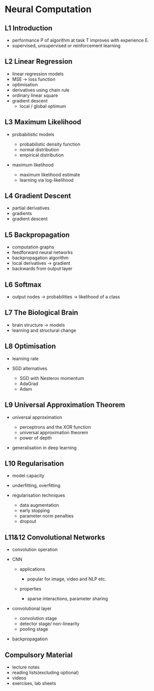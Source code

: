 # Neural Computation

## L1 Introduction

- performance P of algorithm at task T improves with experience E.
- supervised, unsupervised or reinforcement learning

## L2 Linear Regression

- linear regression models
- MSE &rarr; loss function
- optimisation
- derivatives using chain rule
- ordinary linear square
- gradient descent
  - local / global optimum

## L3 Maximum Likelihood

- probabilistic models
  - probabilistic density function
  - normal distribution
  - empirical distribution

- maximum likelihood
  - maximum likelihood estimate
  - learning via log-likelihood

## L4 Gradient Descent

- partial derivatives
- gradients
- gradient descent

## L5 Backpropagation

- computation graphs
- feedforward neural networks
- backpropagation algorithm
- local derivatives &rarr; gradient
- backwards from output layer

## L6 Softmax

- output nodes &rarr; probabilities &rarr; likelihood of a class

## L7 The Biological Brain

- brain structure &rarr; models
- learning and structural change

## L8 Optimisation

- learning rate

- SGD alternatives
  - SGD with Nesterov momentum
  - AdaGrad
  - Adam

## L9 Universal Approximation Theorem

- universal approximation
  - perceptrons and the XOR function
  - universal approximation theorem
  - power of depth

- generalisation in deep learning

## L10 Regularisation

- model capacity
- underfitting, overfitting

- regularisation techniques
  - data augmentation
  - early stopping
  - parameter norm penalties
  - dropout

## L11&12 Convolutional Networks

- convolution operation

- CNN
  - applications
    - popular for image, video and NLP etc.

  - properties
    - sparse interactions, parameter sharing

- convolutional layer
  - convolution stage
  - detector stage/ non-linearity
  - pooling stage

- backpropagation

## Compulsory Material

- lecture notes
- reading lists(excluding optional)
- videos
- exercises, lab sheets